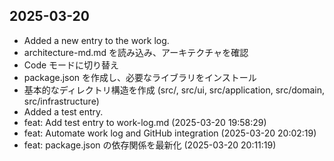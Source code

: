 ## 2025-03-20

- Added a new entry to the work log.
- architecture-md.md を読み込み、アーキテクチャを確認
- Code モードに切り替え
- package.json を作成し、必要なライブラリをインストール
- 基本的なディレクトリ構造を作成 (src/, src/ui, src/application, src/domain, src/infrastructure)
- Added a test entry.
- feat: Add test entry to work-log.md (2025-03-20 19:58:29)
- feat: Automate work log and GitHub integration (2025-03-20 20:02:19)
- feat: package.json の依存関係を最新化 (2025-03-20 20:11:19)
